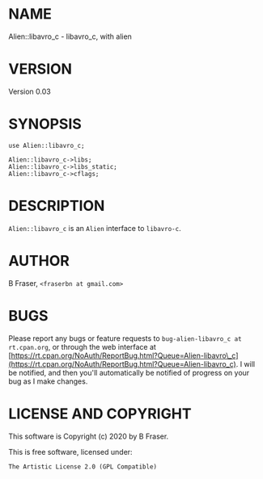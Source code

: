 # NAME

Alien::libavro\_c - libavro\_c, with alien

# VERSION

Version 0.03

# SYNOPSIS

    use Alien::libavro_c;

    Alien::libavro_c->libs;
    Alien::libavro_c->libs_static;
    Alien::libavro_c->cflags;

# DESCRIPTION

`Alien::libavro_c` is an `Alien` interface to `libavro-c`.

# AUTHOR

B Fraser, `<fraserbn at gmail.com>`

# BUGS

Please report any bugs or feature requests to `bug-alien-libavro_c at rt.cpan.org`, or through
the web interface at [https://rt.cpan.org/NoAuth/ReportBug.html?Queue=Alien-libavro\_c](https://rt.cpan.org/NoAuth/ReportBug.html?Queue=Alien-libavro_c).  I will be notified, and then you'll
automatically be notified of progress on your bug as I make changes.

# LICENSE AND COPYRIGHT

This software is Copyright (c) 2020 by B Fraser.

This is free software, licensed under:

    The Artistic License 2.0 (GPL Compatible)
